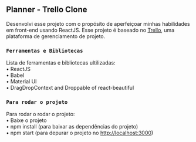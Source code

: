 ## Planner - Trello Clone

Desenvolvi esse projeto com o propósito de aperfeiçoar minhas habilidades em front-end usando ReactJS. Esse projeto é baseado no [Trello](https://trello.com/), uma plataforma de gerenciamento de projeto.

### `Ferramentas e Bibliotecas`

Lista de ferramentas e bibliotecas ultilizadas:<br />
    • ReactJS <br />
    • Babel <br />
    • Material UI <br />
    • DragDropContext and Droppable of react-beautiful <br />

### `Para rodar o projeto`

Para rodar o rodar o projeto: <br />
    • Baixe o projeto <br />
    • npm install (para baixar as dependências do projeto) <br />
    • npm start (para depurar o projeto no [http://localhost:3000](http://localhost:3000))
